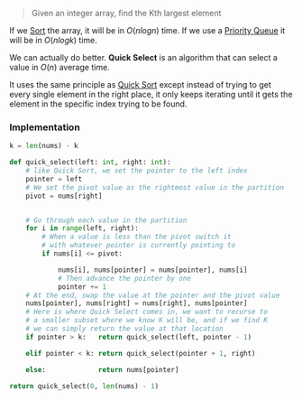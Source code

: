 >Given an integer array, find the Kth largest element

If we [Sort](Quick%20Sort.md) the array, it will be in $O(nlogn)$ time.
If we use a [Priority Queue](Heaps.md) it will be in $O(nlogk)$ time.

We can actually do better. **Quick Select** is an algorithm that can select a value in $O(n)$ average time. 

It uses the same principle as [Quick Sort](Quick%20Sort.md) except instead of trying to get every single element in the right place, it only keeps iterating until it gets the element in the specific index trying to be found.

### Implementation

```python
k = len(nums) - k

def quick_select(left: int, right: int):
	# like Quick Sort, we set the pointer to the left index
	pointer = left
	# We set the pivot value as the rightmost value in the partition
	pivot = nums[right]


	# Go through each value in the partition
	for i in range(left, right):
		# When a value is less than the pivot switch it
		# with whatever pointer is currently pointing to
		if nums[i] <= pivot:

			nums[i], nums[pointer] = nums[pointer], nums[i]
			# Then advance the pointer by one
			pointer += 1
	# At the end, swap the value at the pointer and the pivot value
	nums[pointer], nums[right] = nums[right], nums[pointer]
	# Here is where Quick Select comes in, we want to recurse to
	# a smaller subset where we know K will be, and if we find K
	# we can simply return the value at that location
	if pointer > k:   return quick_select(left, pointer - 1)

	elif pointer < k: return quick_select(pointer + 1, right)

	else:             return nums[pointer]

return quick_select(0, len(nums) - 1)
```